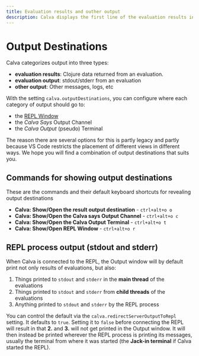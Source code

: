 ```yaml
---
title: Evaluation results and outher output
description: Calva displays the first line of the evaluation results inline, and also prints results, other REPL output and more to the configured Output Destination.
---
```


# Output Destinations

Calva categorizes output into three types:

* **evaluation results**: Clojure data returned from an evaluation.
* **evaluation output**: stdout/stderr from an evaluation
* **other output**: Other messages, logs, etc

With the setting `calva.outputDestinations`, you can configure where each category of output should go to:

* the [REPL Window](repl-window.md)
* the _Calva Says_ Output Channel
* the _Calva Output_ (pseudo) Terminal

The reason there are several options for this is partly legacy and partly because VS Code restricts the placement of different views in different ways. We hope you will find a combination of output destinations that suits you.

## Commands for showing output destinations

These are the commands and their default keyboard shortcuts for revealing output destinations

* **Calva: Show/Open the result output destination** - `ctrl+alt+o o`
* **Calva: Show/Open the Calva says Output Channel** - `ctrl+alt+o c`
* **Calva: Show/Open the Calva Output Terminal** - `ctrl+alt+o t`
* **Calva: Show/Open REPL Window** - `ctrl+alt+o r`

## REPL process output (stdout and stderr)

When Calva is connected to the REPL, the Output window will by default print not only results of evaluations, but also:

1. Things printed to `stdout` and `stderr` in the **main thread** of the evaluations
2. Things printed to `stdout` and `stderr` from **child threads** of the evaluations
3. Anything printed to `stdout` and `stderr` by the REPL process

You can control the default via the `calva.redirectServerOutputToRepl` setting. It defaults to `true`. Setting it to `false` before connecting the REPL will result in that **2.** and **3.** will not get printed in the Output window. It will then instead be printed wherever the REPL process is printing its messages, usually the terminal from where it was started (the **Jack-in terminal** if Calva started the REPL).

